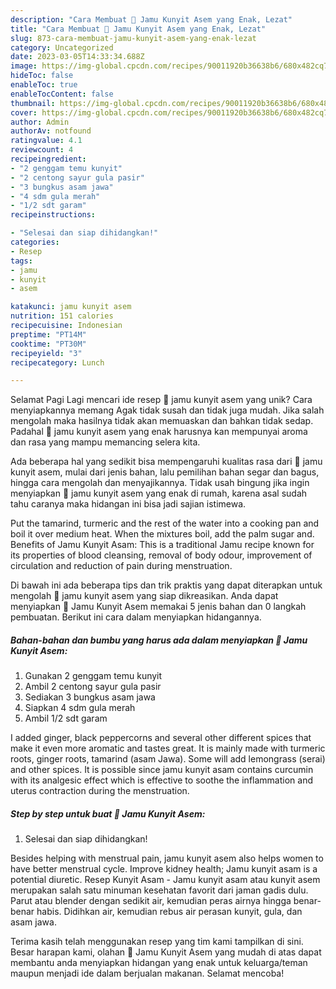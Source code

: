 ```yaml
---
description: "Cara Membuat 🍹 Jamu Kunyit Asem yang Enak, Lezat"
title: "Cara Membuat 🍹 Jamu Kunyit Asem yang Enak, Lezat"
slug: 873-cara-membuat-jamu-kunyit-asem-yang-enak-lezat
category: Uncategorized
date: 2023-03-05T14:33:34.688Z
image: https://img-global.cpcdn.com/recipes/90011920b36638b6/680x482cq70/jamu-kunyit-asem-foto-resep-utama.jpg
hideToc: false
enableToc: true
enableTocContent: false
thumbnail: https://img-global.cpcdn.com/recipes/90011920b36638b6/680x482cq70/jamu-kunyit-asem-foto-resep-utama.jpg
cover: https://img-global.cpcdn.com/recipes/90011920b36638b6/680x482cq70/jamu-kunyit-asem-foto-resep-utama.jpg
author: Admin
authorAv: notfound
ratingvalue: 4.1
reviewcount: 4
recipeingredient:
- "2 genggam temu kunyit"
- "2 centong sayur gula pasir"
- "3 bungkus asam jawa"
- "4 sdm gula merah"
- "1/2 sdt garam"
recipeinstructions:

- "Selesai dan siap dihidangkan!"
categories:
- Resep
tags:
- jamu
- kunyit
- asem

katakunci: jamu kunyit asem 
nutrition: 151 calories
recipecuisine: Indonesian
preptime: "PT14M"
cooktime: "PT30M"
recipeyield: "3"
recipecategory: Lunch

---
```



Selamat Pagi Lagi mencari ide resep 🍹 jamu kunyit asem yang unik? Cara menyiapkannya memang Agak tidak susah dan tidak juga mudah. Jika salah mengolah maka hasilnya tidak akan memuaskan dan bahkan tidak sedap. Padahal 🍹 jamu kunyit asem yang enak harusnya kan mempunyai aroma dan rasa yang mampu memancing selera kita.


Ada beberapa hal yang sedikit bisa mempengaruhi kualitas rasa dari 🍹 jamu kunyit asem, mulai dari jenis bahan, lalu pemilihan bahan segar dan bagus, hingga cara mengolah dan menyajikannya. Tidak usah bingung jika ingin menyiapkan 🍹 jamu kunyit asem yang enak di rumah, karena asal sudah tahu caranya maka hidangan ini bisa jadi sajian istimewa.

Put the tamarind, turmeric and the rest of the water into a cooking pan and boil it over medium heat. When the mixtures boil, add the palm sugar and. Benefits of Jamu Kunyit Asam: This is a traditional Jamu recipe known for its properties of blood cleansing, removal of body odour, improvement of circulation and reduction of pain during menstruation.


Di bawah ini ada beberapa tips dan trik praktis yang dapat diterapkan untuk mengolah 🍹 jamu kunyit asem yang siap dikreasikan. Anda dapat menyiapkan 🍹 Jamu Kunyit Asem memakai 5 jenis bahan dan 0 langkah pembuatan. Berikut ini cara dalam menyiapkan hidangannya.

<!--inarticleads1-->

##### Bahan-bahan dan bumbu yang harus ada dalam menyiapkan 🍹 Jamu Kunyit Asem:

1. Gunakan 2 genggam temu kunyit
1. Ambil 2 centong sayur gula pasir
1. Sediakan 3 bungkus asam jawa
1. Siapkan 4 sdm gula merah
1. Ambil 1/2 sdt garam


I added ginger, black peppercorns and several other different spices that make it even more aromatic and tastes great. It is mainly made with turmeric roots, ginger roots, tamarind (asam Jawa). Some will add lemongrass (serai) and other spices. It is possible since jamu kunyit asam contains curcumin with its analgesic effect which is effective to soothe the inflammation and uterus contraction during the menstruation. 

<!--inarticleads2-->

##### Step by step untuk buat 🍹 Jamu Kunyit Asem:


1. Selesai dan siap dihidangkan!

Besides helping with menstrual pain, jamu kunyit asem also helps women to have better menstrual cycle. Improve kidney health; Jamu kunyit asam is a potential diuretic. Resep Kunyit Asam - Jamu kunyit asam atau kunyit asem merupakan salah satu minuman kesehatan favorit dari jaman gadis dulu. Parut atau blender dengan sedikit air, kemudian peras airnya hingga benar-benar habis. Didihkan air, kemudian rebus air perasan kunyit, gula, dan asam jawa. 

Terima kasih telah menggunakan resep yang tim kami tampilkan di sini. Besar harapan kami, olahan 🍹 Jamu Kunyit Asem yang mudah di atas dapat membantu anda menyiapkan hidangan yang enak untuk keluarga/teman maupun menjadi ide dalam berjualan makanan. Selamat mencoba!
